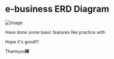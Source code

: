 # e-business ERD Diagram

![image](https://github.com/thangnguyen2002/e-business/assets/75868691/b06335ea-bbf0-48d1-a6b3-c47c3ca1ed41)

Have done some basic features like practice with 

Hope it's good!!!

Thankyou🎆
